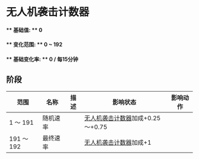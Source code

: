 # 无人机袭击计数器  
#### ** 基础值: ** 0   
#### ** 变化范围: ** 0 ~ 192  
#### ** 基础变化率: ** 0 / 每15分钟  
## 阶段  
范围  |  名称  |  描述  |  影响状态  |  影响动作  
----  |  ----  |  ----  |  ----  |  ----  
1 ～ 191  |  随机速率  |    |  [无人机袭击计数器](DroneRaidCounter.md)加成+0.25～+0.75  |    
191 ～ 192  |  最终速率  |    |  [无人机袭击计数器](DroneRaidCounter.md)加成+1  |    
